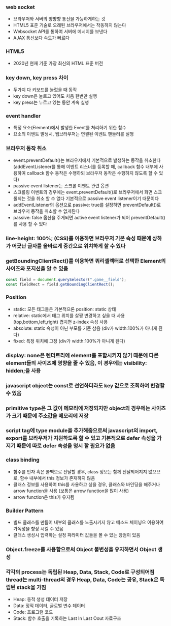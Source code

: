 ### web socket

- 브라우저와 서버의 양뱡향 통신을 가능하게하는 것
- HTML5 표준 기술로 오래된 브라우저에서는 작동하지 않는다
- Websocket API를 통하여 서버에 메시지를 보낸다
- AJAX 통신보다 속도가 빠르다

### HTML5

- 2020년 현재 기준 가장 최신의 HTML 표준 버전

### key down, key press 차이

- 두가지 다 키보드를 눌렀을 때 동작
- key down은 눌르고 있어도 처음 한번만 실행
- key press는 누르고 있는 동안 계속 실행

### event handler

- 특정 요소(Element)에서 발생한 Event를 처리하기 위한 함수
- 요소의 이벤트 발생시, 웹브라우저는 연결된 이벤트 핸들러를 실행

### 브라우저 동작 취소

- event.preventDefault()는 브라우저에서 기본적으로 발생하는 동작을 취소한다 (addEventListener를 통해 이벤트 리스너를 등록할 때, callback 함수 내부에 사용하여 callback 함수 동작은 수행하되 브라우저 동작은 수행하지 않도록 할 수 있다)
- passive event listener는 스크롤 이벤트 관련 옵션
- 스크롤링 이벤트의 경우에는 event.preventDefault()로 브라우저에서 화면 스크롤되는 것을 취소 할 수 없다 기본적으로 passive event listener이기 때문이다
- addEventListener의 옵션으로 passive: true를 설정하면 preventDefault()로 브라우저 동작을 취소할 수 없게된다
- passive: false 옵션을 주게되면 active event listener가 되어 preventDefault()를 사용 할 수 있다

### line-height: 100%; (CSS)를 이용하면 브라우저 기본 속성 때문에 상하가 어긋난 글자를 올바르게 중간으로 위치하게 할 수 있다

### getBoundingClientRect()를 이용하면 쿼리셀렉터로 선택한 Element의 사이즈와 포지션을 알 수 있음

```javascript
const field = document.querySelector(".game__field");
const fieldRect = field.getBoundingClientRect();
```

### Position

- static: 모든 태그들은 기본적으론 position: static 상태
- relative: static에서 태그 위치를 살짱 변경하고 싶을 때 사용 (top,bottom,left,right) 겹치면 z-index 속성 사용
- absolute: static 속성이 아닌 부모를 기준 삼음 (div가 width:100%가 아니게 된다)
- fixed: 특정 위치에 고정 (div가 width:100%가 아니게 된다)

### display: none은 렌더트리에 element를 포함시키지 않기 때문에 다른 element들의 사이즈에 영향을 줄 수 있음, 이 경우에는 visibility: hidden;을 사용

### javascript object는 const로 선언하더라도 key 값으로 조회하여 변경할 수 있음

### primitive type은 그 값이 메모리에 저장되지만 object의 경우에는 사이즈가 크기 때문에 주소값을 메모리에 저장

### script tag에 type module을 추가해줌으로써 javascript의 import, export를 브라우저가 지원하도록 할 수 있고 기본적으로 defer 속성을 가지기 때문에 따로 defer 속성을 명시 할 필요가 없음

### class binding

- 함수를 인자 혹은 콜백으로 전달할 경우, class 정보는 함께 전달되어지지 않으므로, 함수 내부에서 this 정보가 존재하지 않음
- 클래스 정보를 사용하여 this를 사용하고 싶을 경우, 클래스와 바인딩을 해주거나 arrow function을 사용 (보통은 arrow function을 많이 사용)
- arrow function은 this가 유지됨

### Builder Pattern

- 빌드 클래스를 만들어 내부의 클래스를 노출시키지 않고 메소드 체이닝으 이용하여 가독성을 향상 시킬 수 있음
- 클래스 생성시 입력하는 설정 파라미터 값들을 볼 수 있는 장점이 있음

### Object.freeze를 사용함으로써 Object 불변성을 유지하면서 Object 생성

### 각각의 process는 독립된 Heap, Data, Stack, Code로 구성되어짐 thread는 multi-thread의 경우 Heap, Data, Code는 공유, Stack은 독립된 stack을 가짐

- Heap: 동적 생성 데이터 저장
- Data: 정적 데이터, 글로벌 변수 데이터
- Code: 프로그램 코드
- Stack: 함수 호출을 기록하는 Last In Last Oout 자료구조
